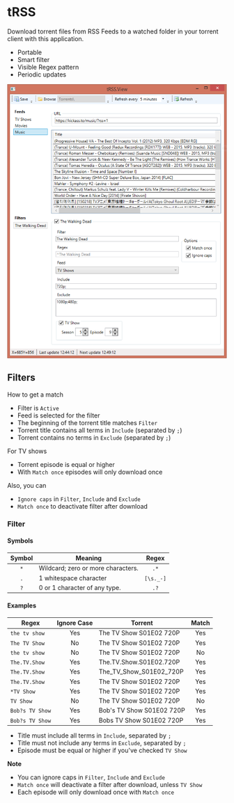 # tRSS
Download torrent files from RSS Feeds to a watched folder in your torrent client with this application.

* Portable
* Smart filter
* Visible Regex pattern
* Periodic updates

![Application window](https://github.com/backlof/tRSS/blob/master/Media/Screenshot.png?raw=true)

##	Filters


How to get a match

* Filter is `Active`
* Feed is selected for the filter
* The beginning of the torrent title matches `Filter`
* Torrent title contains all terms in `Include` (separated by `;`)
* Torrent contains no terms in `Exclude` (separated by `;`)

For TV shows

* Torrent episode is equal or higher
* With `Match once` episodes will only download once

Also, you can

* `Ignore caps` in `Filter`, `Include` and `Exclude`
* `Match once` to deactivate filter after download

### Filter
#### Symbols

| Symbol  | Meaning                             | Regex     |
|:-------:|-------------------------------------|:---------:|
|`*`      | Wildcard; zero or more characters.  |`.*`       |
|`.`		  | 1 whitespace character			      	|`[\s._-]`	|
|`?`		  | 0 or 1 character of any type.		  	|`.?`     	|

#### Examples


|Regex|Ignore Case|Torrent|Match|
|-|:-:|-|:-:|
|`the tv show`|Yes|The TV Show S01E02 720P|Yes|
|`The TV Show`|No|The TV Show S01E02 720P|Yes|
|`the tv show`|No|The TV Show S01E02 720P|No|
|`The.TV.Show`|Yes|The.TV.Show.S01E02.720P|Yes|
|`The.TV.Show`|Yes|The_TV_Show_S01E02_720P|Yes|
|`The.TV.Show`|Yes|The TV Show S01E02 720P|Yes|
|`*TV Show`|Yes|The TV Show S01E02 720P|Yes|
|`TV Show`|No|The TV Show S01E02 720P|No|
|`Bob?s TV Show`|Yes|Bob's TV Show S01E02 720P|Yes|
|`Bob?s TV Show`|Yes|Bobs TV Show S01E02 720P|Yes|




* Title must include all terms in `Include`, separated by `;`
* Title must not include any terms in `Exclude`, separated by `;`
* Episode must be equal or higher if you've checked `TV Show`

**Note**

* You can ignore caps in `Filter`, `Include` and `Exclude`
* `Match once` will deactivate a filter after download, unless `TV Show`
* Each episode will only download once with `Match once`
